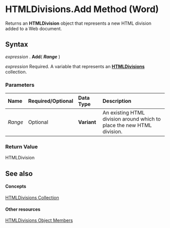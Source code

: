 
# HTMLDivisions.Add Method (Word)

Returns an  **HTMLDivision** object that represents a new HTML division added to a Web document.


## Syntax

 _expression_ . **Add**( **_Range_** )

 _expression_ Required. A variable that represents an **[HTMLDivisions](fe896440-817f-5485-794c-c5e9700cd062.md)** collection.


### Parameters



|**Name**|**Required/Optional**|**Data Type**|**Description**|
|:-----|:-----|:-----|:-----|
| _Range_|Optional| **Variant**|An existing HTML division around which to place the new HTML division.|

### Return Value

HTMLDivision


## See also


#### Concepts


[HTMLDivisions Collection](fe896440-817f-5485-794c-c5e9700cd062.md)
#### Other resources


[HTMLDivisions Object Members](574c91df-c2db-ae37-54cd-6f8fe4874862.md)
